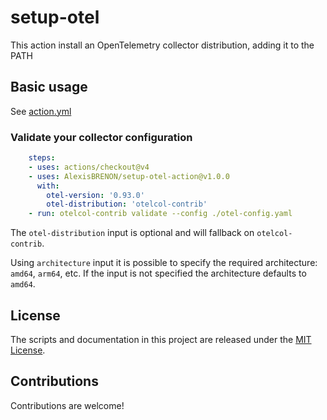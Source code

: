 # setup-otel

This action install an OpenTelemetry collector distribution, adding it to the PATH

## Basic usage

See [action.yml](action.yml)

### Validate your collector configuration

```yaml
    steps:
    - uses: actions/checkout@v4
    - uses: AlexisBRENON/setup-otel-action@v1.0.0
      with:
        otel-version: '0.93.0'
        otel-distribution: 'otelcol-contrib'
    - run: otelcol-contrib validate --config ./otel-config.yaml
```

The `otel-distribution` input is optional and will fallback on `otelcol-contrib`.

Using `architecture` input it is possible to specify the required architecture: `amd64`, `arm64`, etc.
If the input is not specified the architecture defaults to `amd64`.

## License

The scripts and documentation in this project are released under the [MIT License](LICENSE).

## Contributions

Contributions are welcome!
